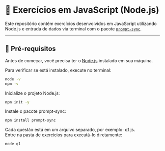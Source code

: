 # 📘 Exercícios em JavaScript (Node.js)


Este repositório contém exercícios desenvolvidos em JavaScript utilizando Node.js e entrada de dados via terminal com o pacote [`prompt-sync`](https://www.npmjs.com/package/prompt-sync).

---

## 🧩 Pré-requisitos

Antes de começar, você precisa ter o [Node.js](https://nodejs.org/) instalado em sua máquina.

Para verificar se está instalado, execute no terminal:

```bash
node -v
npm -v
```

Inicialize o projeto Node.js:

```bash
npm init -y
```

Instale o pacote prompt-sync:

```bash
npm install prompt-sync
```

Cada questão está em um arquivo separado, por exemplo: q1.js.<br>
Entre na pasta de exercicios para executá-lo diretamente:

```bash
node q1
```
